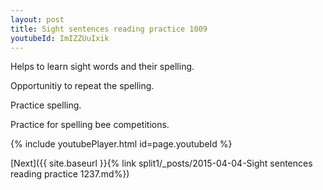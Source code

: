 ```yaml
---
layout: post
title: Sight sentences reading practice 1009
youtubeId: ImIZZUuIxik
---
```

 
 
Helps to learn sight words and their spelling.

Opportunitiy to repeat the spelling. 

Practice spelling. 
 
Practice for spelling bee competitions. 
 
{% include youtubePlayer.html id=page.youtubeId %}
 
 

[Next]({{ site.baseurl }}{% link  split1/_posts/2015-04-04-Sight sentences reading practice 1237.md%})
 
